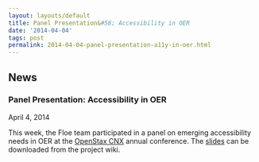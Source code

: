 ```yaml
---
layout: layouts/default
title: Panel Presentation&#58; Accessibility in OER
date: '2014-04-04'
tags: post
permalink: 2014-04-04-panel-presentation-a11y-in-oer.html
---
```

<article class="floe-content floe-news-item">
                <h2> News </h2>
                <h3>Panel Presentation: Accessibility in OER</h3>
                <time class="floe-date" datetime="2014-04-04">April 4, 2014</time>
                <p>This week, the Floe team participated in a panel on emerging accessibility needs in
                    OER at the <a href="https://cnx.org/">OpenStax CNX</a> annual conference.
                    The <a href="http://wiki.fluidproject.org/download/attachments/1707985/Connexions.pdf?version=1&modificationDate=1397054988700&api=v2">slides</a> can be downloaded from the project wiki.
                </p>
            </article>
